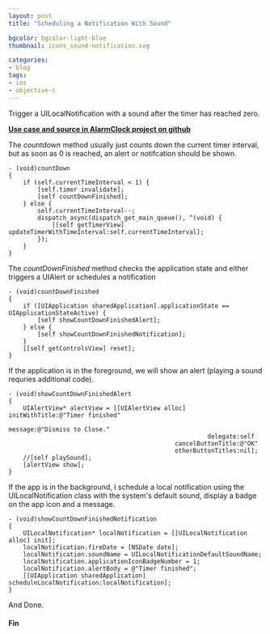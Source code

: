 ```yaml
---
layout: post
title: "Scheduling a Notification With Sound"

bgcolor: bgcolor-light-blue
thumbnail: icons_sound-notification.svg

categories: 
- blog
tags:
- ios
- objective-c
---
```


Trigger a UILocalNotification with a sound after the timer has reached zero.
<!-- more -->

[**Use case and source in AlarmClock project on github**](https://github.com/connyr/ios-projects/tree/master/Numbers/AlarmClock)

The *countdown* method usually just counts down the current timer interval, but as soon as 0 is reached, an alert or notifcation should be shown.

    - (void)countDown
    {
        if (self.currentTimeInterval < 1) {
            [self.timer invalidate];
            [self countDownFinished];
        } else {
            self.currentTimeInterval--;
            dispatch_async(dispatch_get_main_queue(), ^(void) {
                [[self getTimerView] updateTimerWithTimeInterval:self.currentTimeInterval];
            });
        }
    }

The *countDownFinished* method checks the application state and either triggers a UIAlert or schedules a notification

    - (void)countDownFinished
    {
        if ([UIApplication sharedApplication].applicationState == UIApplicationStateActive) {
            [self showCountDownFinishedAlert];
        } else {
            [self showCountDownFinishedNotification];
        }
        [[self getControlsView] reset];
    }

If the application is in the foreground, we will show an alert (playing a sound requries additional code).

    - (void)showCountDownFinishedAlert
    {
        UIAlertView* alertView = [[UIAlertView alloc] initWithTitle:@"Timer finished"
                                                            message:@"Dismiss to Close."
                                                           delegate:self
                                                  cancelButtonTitle:@"OK"
                                                  otherButtonTitles:nil];
        //[self playSound];
        [alertView show];
    }

 If the app is in the background, I schedule a local notification using the UILocalNotification class with the system's default sound, display a badge on the app icon and a message.

    - (void)showCountDownFinishedNotification
    {
        UILocalNotification* localNotification = [[UILocalNotification alloc] init];
        localNotification.fireDate = [NSDate date];
        localNotification.soundName = UILocalNotificationDefaultSoundName;
        localNotification.applicationIconBadgeNumber = 1;
        localNotification.alertBody = @"Timer finished";
        [[UIApplication sharedApplication]  scheduleLocalNotification:localNotification];
    }

And Done.

#### Fin